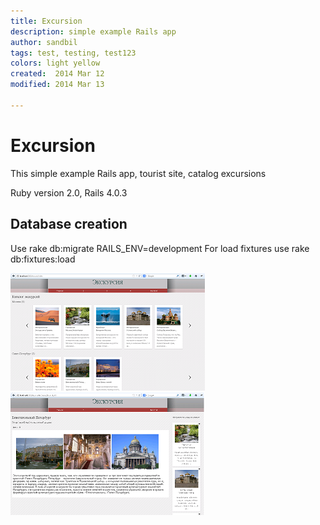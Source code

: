 ```yaml
---
title: Excursion
description: simple example Rails app
author: sandbil
tags: test, testing, test123
colors: light yellow
created:  2014 Mar 12
modified: 2014 Mar 13

---
```

Excursion
=========
This simple example Rails app, tourist site, catalog excursions 
 
 Ruby version 2.0, Rails 4.0.3
## Database creation
 Use rake db:migrate RAILS_ENV=development
 For load fixtures use rake db:fixtures:load 
 
[![screenshot1](/public/screenshot_th1.png "screenshot1")](/public/screenshot1.png)
[![screenshot2](/public/screenshot_th2.png "screenshot2")](/public/screenshot2.png)

